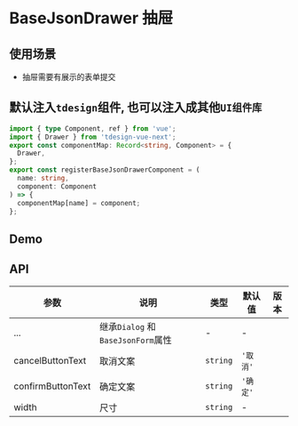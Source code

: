 # BaseJsonDrawer 抽屉

## 使用场景

- 抽屉需要有展示的表单提交

## 默认注入`tdesign`组件, 也可以注入成其他`UI组件库`

```ts
import { type Component, ref } from 'vue';
import { Drawer } from 'tdesign-vue-next';
export const componentMap: Record<string, Component> = {
  Drawer,
};
export const registerBaseJsonDrawerComponent = (
  name: string,
  component: Component
) => {
  componentMap[name] = component;
};
```

## Demo

<preview path="./base-json-drawer-demo.vue" title="基本使用"></preview>

## API

| 参数              | 说明                               | 类型     | 默认值   | 版本 |
| ----------------- | ---------------------------------- | -------- | -------- | ---- |
| ...               | 继承`Dialog` 和 `BaseJsonForm`属性 | \-       | \-       |      |
| cancelButtonText  | 取消文案                           | `string` | `'取消'` |      |
| confirmButtonText | 确定文案                           | `string` | `'确定'` |      |
| width             | 尺寸                               | `string` | \-       |      |
